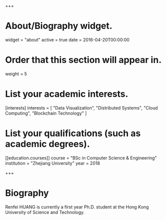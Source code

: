 +++
# About/Biography widget.
widget = "about"
active = true
date = 2016-04-20T00:00:00

# Order that this section will appear in.
weight = 5

# List your academic interests.
[interests]
  interests = [
    "Data Visualization",
    "Distributed Systems",
    "Cloud Computing", 
    "Blockchain Technology"
  ]

# List your qualifications (such as academic degrees).

[[education.courses]]
  course = "BSc in Computer Science & Engineering"
  institution = "Zhejiang University"
  year = 2018
 
+++

# Biography

Renfei HUANG is currently a first year Ph.D. student at the Hong Kong University of Science and Technology. 
